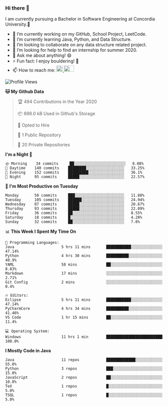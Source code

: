 ### Hi there 👋
I am currently pursuing a Bachelor in Software Engineering at Concordia University.🏫

- 🔭 I’m currently working on my GitHub, School Project, LeetCode.
- 🌱 I’m currently learning Java, Python, and Data Structure.
- 👯 I’m looking to collaborate on any data structure related project.
- 🤔 I’m looking for help to find an internship for summer 2020.
- 💬 Ask me about anything! 😄
- ⚡ Fun fact: I enjoy bouldering! 🧗‍
- 📫 How to reach me: <a href="https://www.linkedin.com/in/siu-tong-ye/" target="_blank"> <img width="20px" width="32" src="https://cdn.jsdelivr.net/npm/simple-icons@v3/icons/linkedin.svg" /> </a> <a href="mailto:SiuTongYe@gmail.com" target="_blank"> <img height="20" width="32" src="https://cdn.jsdelivr.net/npm/simple-icons@v3/icons/gmail.svg" /> </a>

<!--START_SECTION:waka-->
![Profile Views](http://img.shields.io/badge/Profile%20Views-343-blue)

**🐱 My Github Data** 

> 🏆 494 Contributions in the Year 2020
 > 
> 📦 698.0 kB Used in Github's Storage 
 > 
> 💼 Opted to Hire
 > 
> 📜 1 Public Repository 
 > 
> 🔑 20 Private Repositories 

**I'm a Night 🦉** 

```text
🌞 Morning    34 commits     ██░░░░░░░░░░░░░░░░░░░░░░░   8.08% 
🌆 Daytime    140 commits    ████████░░░░░░░░░░░░░░░░░   33.25% 
🌃 Evening    152 commits    █████████░░░░░░░░░░░░░░░░   36.1% 
🌙 Night      95 commits     █████░░░░░░░░░░░░░░░░░░░░   22.57%

```
📅 **I'm Most Productive on Tuesday** 

```text
Monday       50 commits     ███░░░░░░░░░░░░░░░░░░░░░░   11.88% 
Tuesday      105 commits    ██████░░░░░░░░░░░░░░░░░░░   24.94% 
Wednesday    87 commits     █████░░░░░░░░░░░░░░░░░░░░   20.67% 
Thursday     93 commits     █████░░░░░░░░░░░░░░░░░░░░   22.09% 
Friday       36 commits     ██░░░░░░░░░░░░░░░░░░░░░░░   8.55% 
Saturday     18 commits     █░░░░░░░░░░░░░░░░░░░░░░░░   4.28% 
Sunday       32 commits     ██░░░░░░░░░░░░░░░░░░░░░░░   7.6%

```


📊 **This Week I Spent My Time On** 

```text
💬 Programming Languages: 
Java                     5 hrs 11 mins       ███████████░░░░░░░░░░░░░░   47.14% 
Python                   4 hrs 30 mins       ██████████░░░░░░░░░░░░░░░   40.9% 
YAML                     58 mins             ██░░░░░░░░░░░░░░░░░░░░░░░   8.83% 
Markdown                 17 mins             ░░░░░░░░░░░░░░░░░░░░░░░░░   2.71% 
Git Config               2 mins              ░░░░░░░░░░░░░░░░░░░░░░░░░   0.4%

🔥 Editors: 
Eclipse                  5 hrs 11 mins       ███████████░░░░░░░░░░░░░░   47.14% 
PyCharmCore              4 hrs 34 mins       ██████████░░░░░░░░░░░░░░░   41.46% 
VS Code                  1 hr 15 mins        ██░░░░░░░░░░░░░░░░░░░░░░░   11.4%

💻 Operating System: 
Windows                  11 hrs 1 min        █████████████████████████   100.0%

```

**I Mostly Code in Java** 

```text
Java                     11 repos            █████████████░░░░░░░░░░░░   55.0% 
Python                   3 repos             ███░░░░░░░░░░░░░░░░░░░░░░   15.0% 
JavaScript               2 repos             ██░░░░░░░░░░░░░░░░░░░░░░░   10.0% 
TeX                      1 repos             █░░░░░░░░░░░░░░░░░░░░░░░░   5.0% 
TSQL                     1 repos             █░░░░░░░░░░░░░░░░░░░░░░░░   5.0%

```



<!--END_SECTION:waka-->
